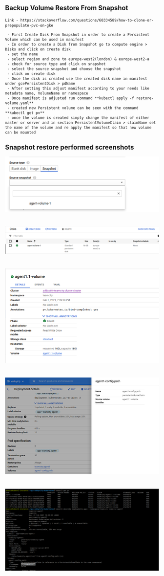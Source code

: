 
## Backup Volume Restore From Snapshot

`Link - https://stackoverflow.com/questions/60334589/how-to-clone-or-prepopulate-pvc-on-gke`

     - First Create Disk From Snapshot in order to create a Persistent Volume which can be used in manifest
     - In order to create a Disk from Snapshot go to compute engine > Disks and click on create disk 
     - set the name
     - select region and zone to europe-west2(london) & europe-west2-a 
     - check for source type and click on snapshot
     - select the source snapshot and choose the snapshot 
     - click on create disk
     - Once the disk is created use the created disk name in manifest under gcePersistentDisk > pdName 
     - After setting this adjust manifest according to your needs like metadata name, VolumeName or namespace
     - Once manifest is adjusted run command **kubectl apply -f restore-volume.yaml**
     - created new Persistent volume can be seen with the command **kubectl get pv**
     - once the volume is created simply change the manifest of either master or server and in section PersistentVolumeClaim > claimName set the name of the volume and re apply the manifest so that new volume can be mounted 

## Snapshot restore performed screenshots


![alt](https://github.com/Muhammad-Irfan324/GKE-Private-Cluster-Teamcity/blob/main/kubernetes/volume-snapshot-restore/Selection_382.png)

<br>

![alt](https://github.com/Muhammad-Irfan324/GKE-Private-Cluster-Teamcity/blob/main/kubernetes/volume-snapshot-restore/Selection_385.png)

<br>

![alt](https://github.com/Muhammad-Irfan324/GKE-Private-Cluster-Teamcity/blob/main/kubernetes/volume-snapshot-restore/Selection_384.png)

<br>

![alt](https://github.com/Muhammad-Irfan324/GKE-Private-Cluster-Teamcity/blob/main/kubernetes/volume-snapshot-restore/Selection_383.png)

<br>

![alt](https://github.com/Muhammad-Irfan324/GKE-Private-Cluster-Teamcity/blob/main/kubernetes/volume-snapshot-restore/Selection_386.png)

 <br> 

